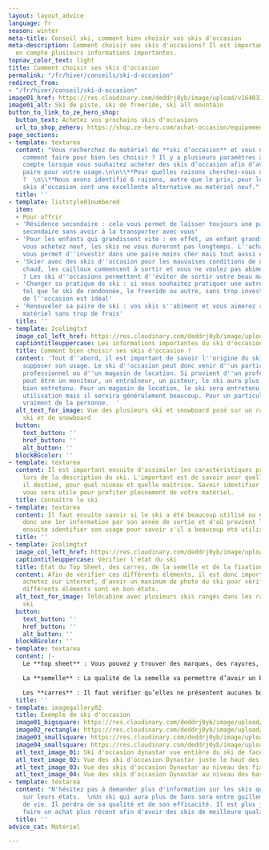 ```yaml
---
layout: layout_advice
language: fr
season: winter
meta-title: Conseil ski, comment bien choisir vos skis d'occasion
meta-description: Comment choisir ses skis d'occasions? Il est important de prendre
  en compte plusieurs informations importantes.
topnav_color_text: light
title: Comment choisir ses skis d'occasion
permalink: "/fr/hiver/conseils/ski-d-occasion"
redirect_from:
- "/fr/hiver/conseil/ski-d-occasion"
image01_href: https://res.cloudinary.com/deddrj0yb/image/upload/v1640330388/website/Conseil%20Equiepement/jeremy-bezanger-jW1I1M9TdRA-unsplash_urapcp.jpg
image01_alt: Ski de piste, ski de freeride, ski all mountain
button_to_link_to_ze_hero_shop:
  button_text: Achetez vos prochains skis d'occasions
  url_to_shop_zehero: https://shop.ze-hero.com/achat-occasion/equipement-occasion/ski-occasion
page_sections:
- template: textarea
  content: "Vous recherchez du matériel de **ski d’occasion** et vous ne savez pas
    comment faire pour bien les choisir ? Il y a plusieurs paramètres à prendre en
    compte lorsque vous souhaitez acheter des skis d’occasion afin d’avoir la meilleure
    paire pour votre usage.\n\n\\**Pour quelles raisons cherchez-vous des skis d’occasions
    ?  \n\\**Nous avons identifié 6 raisons, autre que le prix, pour lesquelles les
    skis d’occasion sont une excellente alternative au matériel neuf."
  title: ''
- template: liststyle01numbered
  item:
  - Pour offrir
  - 'Résidence secondaire : cela vous permet de laisser toujours une paire de ski
    secondaire sans avoir à la transporter avec vous'
  - 'Pour les enfants qui grandissent vite : en effet, un enfant grandi vite et si
    vous achetez neuf, les skis ne vous dureront pas longtemps. L''achat d''occasion
    vous permet d''investir dans une paire moins cher mais tout aussi efficace'
  - 'Skier avec des skis d''occasion pour les mauvaises conditions de neige : il faut
    chaud, les cailloux commencent à sortir et vous ne voulez pas abimer vos skis
    ? Les ski d''occasions permettent d''éviter de sortir votre beau matériel'
  - 'Changer sa pratique de ski : si vous souhaitez pratiquer une autre discipline
    tel que le ski de randonnée, le freeride ou autre, sans trop investir, le choix
    de l''occasion est idéal'
  - 'Renouveler sa paire de ski : vos skis s''abiment et vous aimerez renouveler votre
    matériel sans trop de frais'
  title: ''
- template: 2colimgtxt
  image_col_left_href: https://res.cloudinary.com/deddrj0yb/image/upload/v1640330388/website/Conseil%20Equiepement/jeremy-bezanger-jW1I1M9TdRA-unsplash_urapcp.jpg
  captiontitleuppercase: Les informations importantes du ski d'occasion
  title: Comment bien choisir ses skis d'occasion ?
  content: 'Tout d''abord, il est important de savoir l''origine du ski afin d''en
    supposer son usage. Le ski d''occasion peut donc venir d''un particulier, d''un
    professionnel ou d''un magasin de location. Si provient d''un professionnel, cela
    peut être un moniteur, un entraîneur, un pisteur, le ski aura plus de chance d''être
    bien entretenu. Pour un magasin de location, le ski sera entretenu après chaque
    utilisation mais il servira généralement beaucoup. Pour un particulier, cela dépendra
    vraiment de la personne.  '
  alt_text_for_image: Vue des plusieurs ski et snowboard posé sur un rangement de
    ski et de snowboard
  button:
    text_button: ''
    href_button: ''
    alt_button: ''
  blockBGcolor: ''
- template: textarea
  content: Il est important ensuite d'assimiler les caractéristiques principales mentionnées
    lors de la description du ski. L'important est de savoir pour quelle utilité est
    il destiné, pour quel niveau et quelle maitrise. Savoir identifier la taille adaptée
    vous sera utile pour profiter pleinement de votre matériel.
  title: Connaître le ski
- template: textarea
  content: Il faut ensuite savoir si le ski a été beaucoup utilisé ou non. Vous aurez
    donc une 1er information par son année de sortie et d'où provient le ski. Il faut
    ensuite identifier son usage pour savoir s'il a beaucoup été utilisé et bien entretenu.
  title: ''
- template: 2colimgtxt
  image_col_left_href: https://res.cloudinary.com/deddrj0yb/image/upload/v1640330389/website/Conseil%20Equiepement/kipras-streimikis-39-0VXkvcbw-unsplash_crjyty.jpg
  captiontitleuppercase: Vérifier l'état du ski
  title: Etat du Top Sheet, des carres, de la semelle et de la fixation
  content: Afin de vérifier ces différents éléments, il est donc important, si vous
    achetez sur internet, d'avoir un maximum de photo du ski pour vérifier que ces
    différents éléments sont en bon états.
  alt_text_for_image: Télécabine avec plusieurs skis rangés dans les rangements de
    ski
  button:
    text_button: ''
    href_button: ''
    alt_button: ''
  blockBGcolor: ''
- template: textarea
  content: |-
    Le **top sheet** : Vous pouvez y trouver des marques, des rayures, des trous etc… Il faut bien vérifier que celles-ci ne soient pas trop importantes, car l’eau pourrait alors s’infiltrer. Mais attention le Top Sheet peut être trompeur. Parfois certains skis vont présenter beaucoup de rayures sur le dessus alors que le ski sera en parfait état. Alors que certaines fois, vous trouverez un Top Sheet impeccable, mais le ski aura pris de l’usure sur le dessous. Cela dépend de la marque et de sa fabrication sur le Top Sheet.

    La **semelle** : La qualité de la semelle va permettre d’avoir un bon indice du ski et de son usure. Il faut donc vérifier si elle présente des rayures, des accros, des trous. Si le trou est trop important, alors il ne faut pas prendre le ski, car il serait trop fragile et l’eau peut s’infiltrer.

    Les **carres** : Il faut vérifier qu’elles ne présentent aucunes bosses ou fissures afin d’avoir des carres qui restent de qualités. En effet, une carre fragile, c’est un ski qui ne tiendra pas longtemps.
  title: ''
- template: imagegallery02
  title: Exemple de ski d'occasion
  image01_bigsquare: https://res.cloudinary.com/deddrj0yb/image/upload/v1641566463/website/Conseil%20Equiepement/speezone16R_xhbtls.jpg
  image02_rectangle: https://res.cloudinary.com/deddrj0yb/image/upload/v1641566463/website/Conseil%20Equiepement/Speed_1_ms6owp.jpg
  image03_smallsquare: https://res.cloudinary.com/deddrj0yb/image/upload/v1641566463/website/Conseil%20Equiepement/Speed_2_eb5cxc.jpg
  image04_smallsquare: https://res.cloudinary.com/deddrj0yb/image/upload/v1641566463/website/Conseil%20Equiepement/Speed_3_knm7j9.jpg
  atl_text_image_01: Ski d'occasion dynastar vue entière du ski de face
  atl_text_image_02: Vue des ski d'occasion Dynastar juste le haut des skis
  atl_text_image_03: Vue des skis d'occasion Dynastar au niveau des fixations de ski
  atl_text_image_04: Vue des skis d'occasion Dynastar au niveau des bas des skis
- template: textarea
  content: "N'hésitez pas à demander plus d'information sur les skis que vous désirez,
    sur leurs états.  \nUn ski qui aura plus de 5ans sera entre guillemets en fin
    de vie. Il perdra de sa qualité et de son efficacité. Il est plus judicieux de
    faire un achat plus récent afin d'avoir des skis de meilleure qualité."
  title: ''
advice_cat: Matériel

---
```

